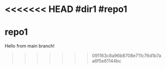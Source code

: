 <<<<<<< HEAD
#dir1
#repo1
=======
# repo1
Hello from main branch!
>>>>>>> 091163c8a96b8708e711c76d1b7aa6f5e61144bc
